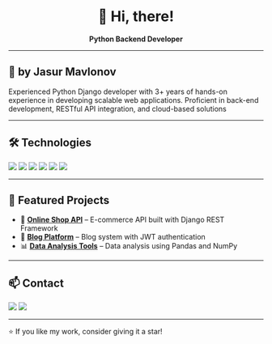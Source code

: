 <h1 align="center">👋 Hi, there!</h1>
<p align="center">
  <strong>Python Backend Developer</strong> 

---

## 🚀 by Jasur Mavlonov
Experienced Python Django developer with 3+ years of hands-on experience in developing 
scalable web applications. Proficient in back-end development, RESTful API integration, and 
cloud-based solutions



---

## 🛠 Technologies
<p align="left">
  <img src="https://img.shields.io/badge/Python-3776AB?style=for-the-badge&logo=python&logoColor=white"/>
  <img src="https://img.shields.io/badge/Django-092E20?style=for-the-badge&logo=django&logoColor=white"/>
  <img src="https://img.shields.io/badge/FastAPI-009688?style=for-the-badge&logo=fastapi&logoColor=white"/>
  <img src="https://img.shields.io/badge/PostgreSQL-316192?style=for-the-badge&logo=postgresql&logoColor=white"/>
  <img src="https://img.shields.io/badge/Docker-2496ED?style=for-the-badge&logo=docker&logoColor=white"/>
  <img src="https://img.shields.io/badge/Redis-DC382D?style=for-the-badge&logo=redis&logoColor=white"/>
</p>

---

## 📌 Featured Projects
- 🛒 **[Online Shop API](https://github.com/username/online-shop-api)** – E-commerce API built with Django REST Framework  
- 📝 **[Blog Platform](https://github.com/username/blog-api)** – Blog system with JWT authentication  
- 📊 **[Data Analysis Tools](https://github.com/username/data-analysis)** – Data analysis using Pandas and NumPy

---

## 📫 Contact
<p>
  <a href="[https://linkedin.com/in/username](https://www.linkedin.com/in/jasur-mavlonov-651697256/)"><img src="https://img.shields.io/badge/LinkedIn-Profile-blue?style=for-the-badge&logo=linkedin"/></a>
  <a href="mailto:jasurmavlonov24@example.com"><img src="https://img.shields.io/badge/Email-Contact-red?style=for-the-badge&logo=gmail&logoColor=white"/></a>
</p>

---

⭐ If you like my work, consider giving it a star!
